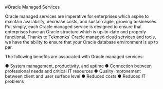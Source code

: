 #Oracle Managed Services

Oracle managed services are imperative for enterprises which aspire to maintain availability, decrease costs, and sustain agile, growing businesses. Put simply, each Oracle managed service is designed to ensure that enterprises have an Oracle structure which is up-to-date and properly functional. Thanks to Tekmonks’ Oracle managed cloud services and tools, we have the ability to ensure that your Oracle database environment is up to par.

The following benefits are associated with Oracle managed services:

● System management, productivity, and uptime
● Connection between professional needs and critical IT resources
● Quality improvement between client and user surface level
● Reduced costs
● Reduced IT problems